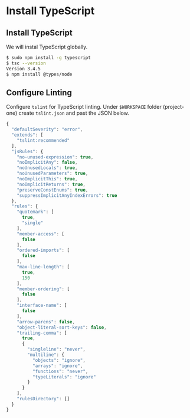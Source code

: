 # Install TypeScript

## Install TypeScript

We will instal TypeScript globally.

```bash
$ sudo npm install -g typescript
$ tsc --version
Version 3.4.5
$ npm install @types/node
```

## Configure Linting

Configure `tslint` for TypeScript linting. Under `$WORKSPACE` folder (project-one) create `tslint.json` and past the JSON below.

```javascript
{
  "defaultSeverity": "error",
  "extends": [
    "tslint:recommended"
  ],
  "jsRules": {
    "no-unused-expression": true,
    "noImplicitAny": false,
    "noUnusedLocals": true,
    "noUnusedParameters": true,
    "noImplicitThis": true,
    "noImplicitReturns": true,
    "preserveConstEnums": true,
    "suppressImplicitAnyIndexErrors": true
  },
  "rules": {
    "quotemark": [
      true,
      "single"
    ],
    "member-access": [
      false
    ],
    "ordered-imports": [
      false
    ],
    "max-line-length": [
      true,
      150
    ],
    "member-ordering": [
      false
    ],
    "interface-name": [
      false
    ],
    "arrow-parens": false,
    "object-literal-sort-keys": false,
    "trailing-comma": [
      true,
      {
        "singleline": "never",
        "multiline": {
          "objects": "ignore",
          "arrays": "ignore",
          "functions": "never",
          "typeLiterals": "ignore"
        }
      }
    ],
    "rulesDirectory": []
  }
}
```